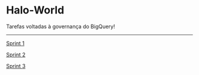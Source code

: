 # Halo-World

Tarefas voltadas à governança do BigQuery!

___


[Sprint 1](./Sprints/SP00-1609/)

[Sprint 2](./Sprints/SP01-3009/SP01-3009_RelatorioFinal.md)

[Sprint 3](./Sprints/SP02-1410/SP02-1410_RelatorioFinal.md)